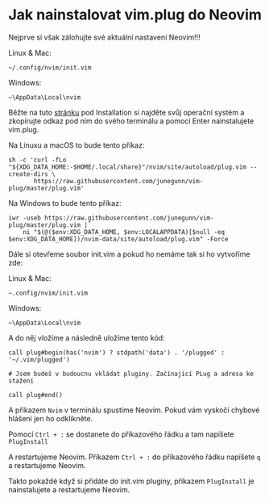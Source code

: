 # Jak nainstalovat vim.plug do Neovim

Nejprve si však zálohujte své aktuální nastavení Neovim!!!

Linux & Mac:

`~/.config/nvim/init.vim`

Windows:

`~\AppData\Local\nvim`

 Běžte na tuto [stránku](https://github.com/junegunn/vim-plug) pod Installation si najděte svůj operační systém a zkopírujte odkaz pod ním do svého terminálu a pomocí Enter nainstalujete vim.plug.

Na Linuxu a macOS to bude tento příkaz:

```
sh -c 'curl -fLo "${XDG_DATA_HOME:-$HOME/.local/share}"/nvim/site/autoload/plug.vim --create-dirs \
       https://raw.githubusercontent.com/junegunn/vim-plug/master/plug.vim'
```

Na Windows to bude tento příkaz:
```
iwr -useb https://raw.githubusercontent.com/junegunn/vim-plug/master/plug.vim |`
    ni "$(@($env:XDG_DATA_HOME, $env:LOCALAPPDATA)[$null -eq $env:XDG_DATA_HOME])/nvim-data/site/autoload/plug.vim" -Force
```


Dále si otevřeme soubor init.vim a pokud ho nemáme tak si ho vytvoříme zde:

 Linux & Mac:

`~.config/nvim/init.vim`

Windows:

`~\AppData\Local\nvim`

A do něj vložíme a následně uložíme tento kód:

```
call plug#begin(has('nvim') ? stdpath('data') . '/plugged' : '~/.vim/plugged')

# Jsem budeš v budoucnu vkládat pluginy. Začínající PLug a adresa ke stažení

call plug#end()
```

A příkazem `Nvim` v terminálu spustíme Neovim. Pokud vám vyskočí chybové hlášení jen ho odklikněte.

Pomocí `Ctrl + :` se dostanete do příkazového řádku a tam napíšete `PlugInstall`

A restartujeme Neovim. Příkazem `Ctrl + :` do příkazového řádku napíšete `q` a restartujeme Neovim.

Takto pokaždé když si přidáte do init.vim pluginy, příkazem `PlugInstall` je nainstalujete a restartujeme Neovim.
